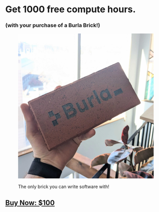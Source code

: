 # Get 1000 free compute hours.

### (with your purchase of a Burla Brick!)

<figure><img src=".gitbook/assets/PXL_20250311_184440369.jpg" alt="" width="563"><figcaption><p>The only brick you can write software with!</p></figcaption></figure>



## &#x20;                                                  [Buy Now: $100](https://buy.stripe.com/28o9BF7gR9E81xudQQ)



